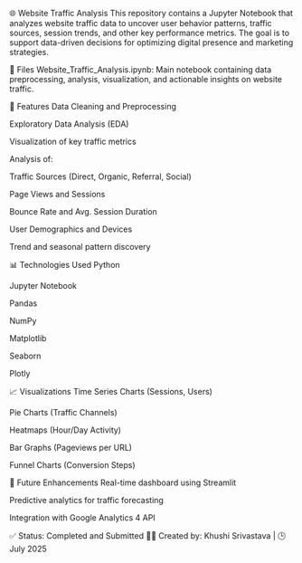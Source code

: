 🌐 Website Traffic Analysis
This repository contains a Jupyter Notebook that analyzes website traffic data to uncover user behavior patterns, traffic sources, session trends, and other key performance metrics. The goal is to support data-driven decisions for optimizing digital presence and marketing strategies.

📁 Files
Website_Traffic_Analysis.ipynb: Main notebook containing data preprocessing, analysis, visualization, and actionable insights on website traffic.

🧰 Features
Data Cleaning and Preprocessing

Exploratory Data Analysis (EDA)

Visualization of key traffic metrics

Analysis of:

Traffic Sources (Direct, Organic, Referral, Social)

Page Views and Sessions

Bounce Rate and Avg. Session Duration

User Demographics and Devices

Trend and seasonal pattern discovery


📊 Technologies Used
Python

Jupyter Notebook

Pandas

NumPy

Matplotlib

Seaborn

Plotly


📈  Visualizations
Time Series Charts (Sessions, Users)

Pie Charts (Traffic Channels)

Heatmaps (Hour/Day Activity)

Bar Graphs (Pageviews per URL)

Funnel Charts (Conversion Steps)

🚀 Future Enhancements
Real-time dashboard using Streamlit

Predictive analytics for traffic forecasting

Integration with Google Analytics 4 API

✅ Status: Completed and Submitted 🧑‍💻 Created by: Khushi Srivastava | 🕒 July 2025
